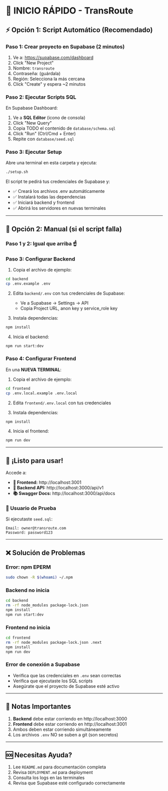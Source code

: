 # 🚀 INICIO RÁPIDO - TransRoute

## ⚡ Opción 1: Script Automático (Recomendado)

### Paso 1: Crear proyecto en Supabase (2 minutos)

1. Ve a: https://supabase.com/dashboard
2. Click "New Project"
3. Nombre: `transroute`
4. Contraseña: (guárdala)
5. Región: Selecciona la más cercana
6. Click "Create" y espera ~2 minutos

### Paso 2: Ejecutar Scripts SQL

En Supabase Dashboard:
1. Ve a **SQL Editor** (icono de consola)
2. Click "New Query"
3. Copia TODO el contenido de `database/schema.sql`
4. Click "Run" (Ctrl/Cmd + Enter)
5. Repite con `database/seed.sql`

### Paso 3: Ejecutar Setup

Abre una terminal en esta carpeta y ejecuta:

```bash
./setup.sh
```

El script te pedirá tus credenciales de Supabase y:
- ✅ Creará los archivos .env automáticamente
- ✅ Instalará todas las dependencias
- ✅ Iniciará backend y frontend
- ✅ Abrirá los servidores en nuevas terminales

---

## 🔧 Opción 2: Manual (si el script falla)

### Paso 1 y 2: Igual que arriba ☝️

### Paso 3: Configurar Backend

1. Copia el archivo de ejemplo:
```bash
cd backend
cp .env.example .env
```

2. Edita `backend/.env` con tus credenciales de Supabase:
   - Ve a Supabase → Settings → API
   - Copia Project URL, anon key y service_role key

3. Instala dependencias:
```bash
npm install
```

4. Inicia el backend:
```bash
npm run start:dev
```

### Paso 4: Configurar Frontend

En una **NUEVA TERMINAL**:

1. Copia el archivo de ejemplo:
```bash
cd frontend
cp .env.local.example .env.local
```

2. Edita `frontend/.env.local` con tus credenciales

3. Instala dependencias:
```bash
npm install
```

4. Inicia el frontend:
```bash
npm run dev
```

---

## 🎉 ¡Listo para usar!

Accede a:
- **🎨 Frontend:** http://localhost:3001
- **🔧 Backend API:** http://localhost:3000/api/v1
- **📚 Swagger Docs:** http://localhost:3000/api/docs

### 👤 Usuario de Prueba

Si ejecutaste `seed.sql`:

```
Email: owner@transroute.com
Password: password123
```

---

## ❌ Solución de Problemas

### Error: npm EPERM

```bash
sudo chown -R $(whoami) ~/.npm
```

### Backend no inicia

```bash
cd backend
rm -rf node_modules package-lock.json
npm install
npm run start:dev
```

### Frontend no inicia

```bash
cd frontend
rm -rf node_modules package-lock.json .next
npm install
npm run dev
```

### Error de conexión a Supabase

- Verifica que las credenciales en `.env` sean correctas
- Verifica que ejecutaste los SQL scripts
- Asegúrate que el proyecto de Supabase esté activo

---

## 📝 Notas Importantes

1. **Backend** debe estar corriendo en http://localhost:3000
2. **Frontend** debe estar corriendo en http://localhost:3001
3. Ambos deben estar corriendo simultáneamente
4. Los archivos `.env` NO se suben a git (son secretos)

---

## 🆘 Necesitas Ayuda?

1. Lee `README.md` para documentación completa
2. Revisa `DEPLOYMENT.md` para deployment
3. Consulta los logs en las terminales
4. Revisa que Supabase esté configurado correctamente

